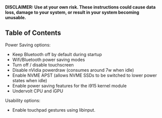 **DISCLAIMER: Use at your own risk. These instructions could cause data loss, damage to your system, or result in your system becoming unusable.**


## Table of Contents

Power Saving options:
* Keep Bluetooth off by default during startup
* Wifi/Bluetooth power saving modes
* Turn off / disable touchscreen
* Disable nVidia powerdraw (consumes around 7w when idle)
* Enable NVME APST (allows NVME SSDs to be switched to lower power states when idle)
* Enable power saving features for the i915 kernel module
* Undervolt CPU and iGPU

Usability options:
* Enable touchpad gestures using libinput.

